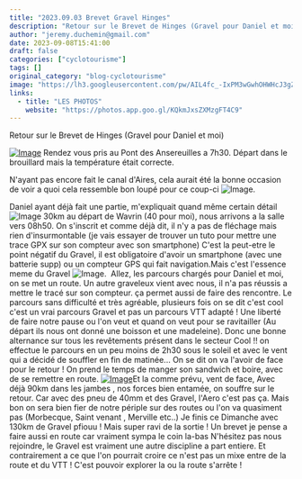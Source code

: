 ```yaml
---
title: "2023.09.03 Brevet Gravel Hinges"
description: "Retour sur le Brevet de Hinges (Gravel pour Daniel et moi)"
author: "jeremy.duchemin@gmail.com"
date: 2023-09-08T15:41:00
draft: false
categories: ["cyclotourisme"]
tags: []
original_category: "blog-cyclotourisme"
image: "https://lh3.googleusercontent.com/pw/AIL4fc_-IxPM3wGwhOHWHcJ3gZhF_0CKltIsxqPTSttBiduhDyLS_jRFrQbir92LiszdbzaNAWx0nrl3fzZ4uNqyZ2iJ_a-Pl1l7HjAS3PEzXmr_iwMy8L1fpt6ARBNXwIhhG9UUPtqeLwQPjbR1jfb51mLkIQ=w1411-h794-s-no?authuser=1"
links:
  - title: "LES PHOTOS"
    website: "https://photos.app.goo.gl/KQkmJxsZXMzgFT4C9"
---
```


Retour sur le Brevet de Hinges (Gravel pour Daniel et moi)

<!--more-->

[![Image](https://lh3.googleusercontent.com/pw/AIL4fc9W3gjEbpodr3LfAg7kxOHrUCdw1fJlMVYq9TsfUAJOG1niAaaOLeMhdqyvkWtXoRO1L27SO8HhoWe6uA_0bQ8Gk9KOXMjyZkiwsyatlcmRsm4rekK-pMyTauHcSLFqnMoYiWQfUL5WAffBwEtq3yoZIw=w1696-h955-s-no?authuser=0)](https://lh3.googleusercontent.com/pw/AIL4fc9W3gjEbpodr3LfAg7kxOHrUCdw1fJlMVYq9TsfUAJOG1niAaaOLeMhdqyvkWtXoRO1L27SO8HhoWe6uA_0bQ8Gk9KOXMjyZkiwsyatlcmRsm4rekK-pMyTauHcSLFqnMoYiWQfUL5WAffBwEtq3yoZIw=w1696-h955-s-no?authuser=0)&nbsp;Rendez vous pris au Pont des Ansereuilles a 7h30. Départ dans le brouillard mais la température était correcte.

N'ayant pas encore fait le canal d'Aires, cela aurait été la bonne occasion de voir a quoi cela ressemble bon loupé pour ce coup-ci ![Image](https://static.xx.fbcdn.net/images/emoji.php/v9/t51/1/16/1f603.png).

Daniel ayant déjà fait une partie, m'expliquait quand même certain détail ![Image](https://static.xx.fbcdn.net/images/emoji.php/v9/t4c/1/16/1f642.png)
30km au départ de Wavrin (40 pour moi), nous arrivons a la salle vers 08h50. On s'inscrit et comme déjà dit, il n'y a pas de fléchage mais rien d'insurmontable (je vais essayer de trouver un tuto pour mettre une trace GPX sur son compteur avec son smartphone)
C'est la peut-etre le point négatif du Gravel, il est obligatoire d'avoir un smartphone (avec une batterie supp) ou un compteur GPS qui fait navigation.Mais c'est l'essence meme du Gravel ![Image](https://static.xx.fbcdn.net/images/emoji.php/v9/t9f/1/16/1f61b.png).&nbsp;&nbsp;Allez, les parcours chargés pour Daniel et moi, on se met un route. Un autre graveleux vient avec nous, il n'a pas réussis a mettre le tracé sur son compteur. ça permet aussi de faire des rencontre.
Le parcours sans difficulté et très agréable, plusieurs fois on se dit c'est cool c'est un vrai parcours Gravel et pas un parcours VTT adapté ! Une liberté de faire notre pause ou l'on veut et quand on veut pour se ravitailler (Au départ ils nous ont donné une boisson et une madeleine).&nbsp;Donc une bonne alternance sur tous les revêtements présent dans le secteur Cool !!
on effectue le parcours en un peu moins de 2h30 sous le soleil et avec le vent qui a décidé de souffler en fin de matinée... On se dit on va l'avoir de face pour le retour !
On prend le temps de manger son sandwich et boire, avec de se remettre en route.
[![Image](https://lh3.googleusercontent.com/pw/AIL4fc_wMw315VWPWLGeakVU40W1t9jAsoKcs8qv2qJh4iz7EN8omYbsCMf6G-QY0lDziNP9kjTURR2V68n8TOEmieki4eRSzjPQXyUh3Cs6aIwM0Scd2PQTF5hvTgbJmdYWMBKRr7KQ4U6Vgtz15dF32TsYVw=w1696-h955-s-no?authuser=0)](https://lh3.googleusercontent.com/pw/AIL4fc_wMw315VWPWLGeakVU40W1t9jAsoKcs8qv2qJh4iz7EN8omYbsCMf6G-QY0lDziNP9kjTURR2V68n8TOEmieki4eRSzjPQXyUh3Cs6aIwM0Scd2PQTF5hvTgbJmdYWMBKRr7KQ4U6Vgtz15dF32TsYVw=w1696-h955-s-no?authuser=0)Et la comme prévu, vent de face, Avec déjà 90km dans les jambes , nos forces bien entamée, on souffre sur le retour. Car avec des pneu de 40mm et des Gravel, l'Aero c'est pas ça. Mais bon on sera bien fier de notre périple sur des routes ou l'on va quasiment pas (Morbecque, Saint venant , Merville etc..)
Je finis ce Dimanche avec 130km de Gravel pfiouu ! Mais super ravi de la sortie !
Un brevet je pense a faire aussi en route car vraiment sympa le coin la-bas
N'hésitez pas nous rejoindre, le Gravel est vraiment une autre discipline a part entiere. Et contrairement a ce que l'on pourrait croire ce n'est pas un mixe entre de la route et du VTT !
C'est pouvoir explorer la ou la route s'arrête !